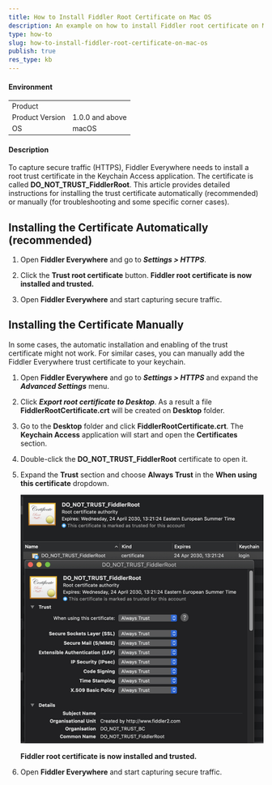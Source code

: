 ```yaml
---
title: How to Install Fiddler Root Certificate on Mac OS
description: An example on how to install Fiddler root certificate on Mac OS
type: how-to
slug: how-to-install-fiddler-root-certificate-on-mac-os
publish: true
res_type: kb
---
```



#### Environment

|   |   |
|---|---|
| Product   |
| Product Version | 1.0.0 and above  |
| OS | macOS |

#### Description

To capture secure traffic (HTTPS), Fiddler Everywhere needs to install a root trust certificate in the Keychain Access application. The certificate is called **DO_NOT_TRUST_FiddlerRoot**. This article provides detailed instructions for installing the trust certificate automatically (recommended) or manually (for troubleshooting and some specific corner cases).

## Installing the Certificate Automatically (recommended)

1. Open **Fiddler Everywhere** and go to **_Settings > HTTPS_**.

1. Click the **Trust root certificate** button. **Fiddler root certificate is now installed and trusted.**

1. Open **Fiddler Everywhere** and start capturing secure traffic.

## Installing the Certificate Manually

In some cases, the automatic installation and enabling of the trust certificate might not work. For similar cases, you can manually add the Fiddler Everywhere trust certificate to your keychain.

1. Open **Fiddler Everywhere** and go to **_Settings > HTTPS_** and expand the **_Advanced Settings_** menu.

1. Click **_Export root certificate to Desktop_**. As a result a file **FiddlerRootCertificate.crt** will be created on **Desktop** folder.

1. Go to the **Desktop** folder and click **FiddlerRootCertificate.crt**. The **Keychain Access** application will start and open the **Certificates** section.

1. Double-click the **DO_NOT_TRUST_FiddlerRoot** certificate to open it.

1. Expand the **Trust** section and choose **Always Trust** in the **When using this certificate** dropdown.

    ![Manually trusting the certificate](../images/kb/mac-certificate/trusting-certificate.png)

    **Fiddler root certificate is now installed and trusted.**

1. Open **Fiddler Everywhere** and start capturing secure traffic.


